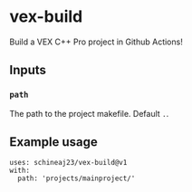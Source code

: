 # vex-build
Build a VEX C++ Pro project in Github Actions!

## Inputs

### `path`
The path to the project makefile. Default `.`.

## Example usage
```
uses: schineaj23/vex-build@v1
with:
  path: 'projects/mainproject/'
```